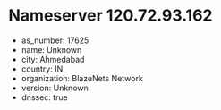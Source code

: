 # Nameserver 120.72.93.162

* as_number: 17625
* name: Unknown
* city: Ahmedabad
* country: IN
* organization: BlazeNets Network
* version: Unknown
* dnssec: true
